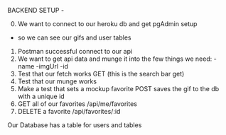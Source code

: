 BACKEND SETUP - 

0. We want to connect to our heroku db and get pgAdmin setup
- so we can see our gifs and user tables
1. Postman successful connect to our api
2. We want to get api data and munge it into the few things we need: 
-name
-imgUrl
-id
3. Test that our fetch works GET (this is the search bar get)
4. Test that our munge works
5. Make a test that sets a mockup favorite
  POST saves the gif to the db with a unique id
6. GET all of our favorites /api/me/favorites
7. DELETE a favorite /api/favorites/:id

Our Database has a table for users and tables
  

